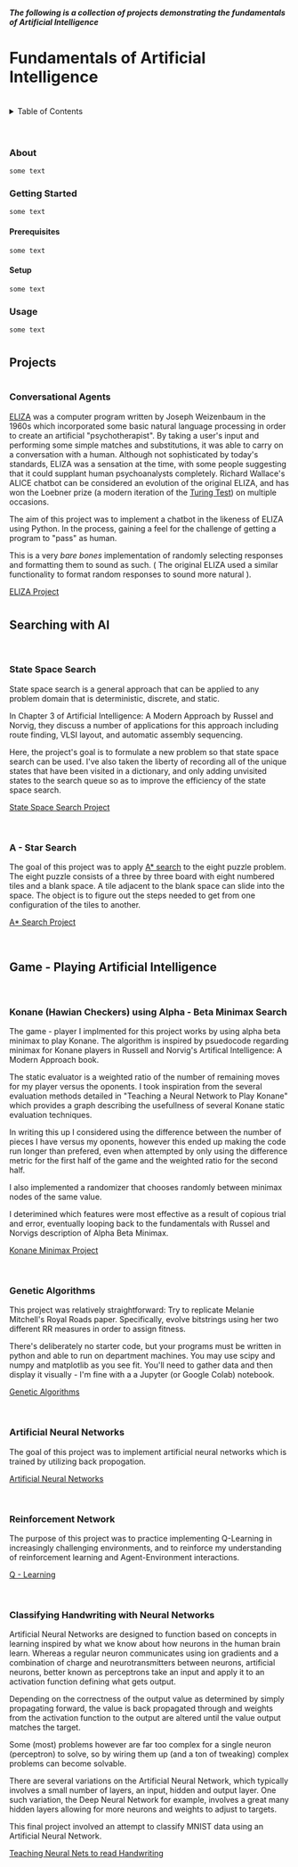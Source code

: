##### The following is a collection of projects demonstrating the fundamentals of Artificial Intelligence

# Fundamentals of Artificial Intelligence

<br>

<!-- TABLE OF CONTENTS -->
<details>
  <summary>Table of Contents</summary>
  <ol>
    <li>
      <a href="#about">About</a>
    </li>
    <li>
        <a href="#projects">Projects</a>
        <ul>
            <li><a href="#conversational-agents">Converstational Agents</a></li>
            <li><a href="#searching-with-ai">Searching with AI</a></li>
            <ul>
                <li><a href="#state-space-search">State Space Search</a></li>
                <li><a href="#a---star-search">A* Search</a></li>
            </ul>
            <li><a href="#game---playing-artificial-intelligence">Game - Playing AI<a></li>
            <ul>
                <li><a href="#konane-hawian-checkers-using-alpha---beta-minimax-search">Alpha Beta Minimax with Konane</a></li>
            </ul>
            <li><a href="#genetic-algorithms">Genetic Algorithms</a></li>
            <li><a href="#artificial-neural-networks">Artificial Neural Networks</a></li>
            <li><a href="#reinforcement-network">Reinforcement Learning</a></li>
            <li><a href="#classifying-handwriting-with-neural-networks">Training AI to read handwriting</a></li>
        </ul>
    </li>
    <li>
      <a href="#getting-started">Getting Started</a>
      <ul>
        <li><a href="#prerequisites">Prerequisites</a></li>
        <li><a href="#installation">Setup</a></li>
      </ul>
    </li>
    <li><a href="#usage">Usage</a></li>
    <li><a href="#contact">Contact</a></li>
    <li><a href="#acknowledgments">Acknowledgments</a></li>
  </ol>
</details>

<br>

# 

### About

    some text

### Getting Started

    some text

#### Prerequisites

    some text

#### Setup

    some text

### Usage

    some text


#

## Projects

#

### **Conversational Agents**

[ELIZA](https://en.wikipedia.org/wiki/ELIZA) was a computer program written by Joseph Weizenbaum in the 1960s which incorporated some basic natural language processing in order to create an artificial "psychotherapist".  By taking a user's input and performing some simple matches and substitutions, it was able to carry on a conversation with a human.  Although not sophisticated by today's standards, ELIZA was a sensation at the time, with some people suggesting that it could supplant human psychoanalysts completely. Richard Wallace's ALICE chatbot can be considered an evolution of the original ELIZA, and has won the Loebner prize (a modern iteration of the [Turing Test](https://plato.stanford.edu/entries/turing-test/)) on multiple occasions.

The aim of this project was to implement a chatbot in the likeness of ELIZA using Python. In the process, gaining a feel for the challenge of getting a program to "pass" as human.

This is a very *bare bones* implementation of randomly selecting responses and formatting them to sound as such. ( The original ELIZA used a similar functionality to format random responses to sound more natural ).

[ELIZA Project](https://github.com/LeonardoFerrisi/artificial-intelligence/tree/main/projects/eliza)

# 

## Searching with AI

<br>

### **State Space Search**

State space search is a general approach that can be applied to any problem domain that is deterministic, discrete, and static. 

In Chapter 3 of Artificial Intelligence: A Modern Approach by Russel and Norvig, they discuss a number of applications for this approach including route finding, VLSI layout, and automatic assembly sequencing. 

Here, the project's goal is to formulate a new problem so that state space search can be used. I've also taken the liberty of recording all of the unique states that have been visited in a dictionary, and only adding unvisited states to the search queue so as to improve the efficiency of the state space search.

[State Space Search Project](https://github.com/LeonardoFerrisi/artificial-intelligence/tree/main/projects/statespacesearch)

<br>

### **A - Star Search**

The goal of this project was to apply [A* search](https://brilliant.org/wiki/a-star-search/) to the eight puzzle problem. The eight puzzle consists of a three by three board with eight numbered tiles and a blank space. A tile adjacent to the blank space can slide into the space. The object is to figure out the steps needed to get from one configuration of the tiles to another.

[A* Search Project](https://github.com/LeonardoFerrisi/artificial-intelligence/tree/main/projects/astar)

<br>

## Game - Playing Artificial Intelligence

<br>

### **Konane (Hawian Checkers) using Alpha - Beta Minimax Search**

The game - player I implmented for this project works by using alpha beta minimax to play Konane. The algorithm is inspired by psuedocode regarding minimax for
Konane players in Russell and Norvig's Artifical Intelligence: A Modern Approach book.

The static evaluator is a weighted ratio of the number of remaining moves for my player versus the oponents. I took inspiration from the several
evaluation methods detailed in "Teaching a Neural Network to Play Konane" which provides a graph describing the usefullness of several Konane 
static evaluation techniques. 

In writing this up I considered using the difference between the number of pieces I have versus my oponents, however this ended up making the code run longer than prefered, even when attempted by only using the difference metric for the first half of the game and the weighted ratio for the second half.

I also implemented a randomizer that chooses randomly between minimax nodes of the same value.

I deterimined which features were most effective as a result of copious trial and error, eventually looping back to the fundamentals with Russel and Norvigs description of Alpha Beta Minimax.

[Konane Minimax Project](https://github.com/LeonardoFerrisi/artificial-intelligence/tree/main/projects/konane)

<br>

### **Genetic Algorithms**

This project was relatively straightforward:  Try to replicate Melanie Mitchell's Royal Roads paper.  Specifically, evolve bitstrings using her two different RR measures in order to assign fitness.

There's deliberately no starter code, but your programs must be written in python and able to run on department machines. You may use scipy and numpy and matplotlib as you see fit.  You'll need to gather data and then display it visually  -  I'm fine with a a Jupyter (or Google Colab) notebook.

[Genetic Algorithms](https://github.com/LeonardoFerrisi/artificial-intelligence/projects/genetic-algorithms)

<br>

### **Artificial Neural Networks**

The goal of this project was to implement artificial neural networks which is trained by utilizing back propogation.

[Artificial Neural Networks](https://github.com/LeonardoFerrisi/artificial-intelligence/tree/main/projects/artificialneuralnetworks)

<br>

### **Reinforcement Network**

The purpose of this project was to practice implementing Q-Learning in increasingly challenging environments, and to reinforce my understanding of reinforcement learning and Agent-Environment interactions.

[Q - Learning](https://github.com/LeonardoFerrisi/artificial-intelligence/projects/qlearning)


<br>

### **Classifying Handwriting with Neural Networks**

Artificial Neural Networks are designed to function based on concepts in learning inspired by what we know about how neurons in the human brain learn. Whereas a regular neuron communicates using ion gradients and a combination of charge and neurotransmitters between neurons, artificial neurons, better known as perceptrons take an input and apply it to an activation function defining what gets output.

Depending on the correctness of the output value as determined by simply propagating forward, the value is back propagated through and weights from the activation function to the output are altered until the value output matches the target. 

Some (most) problems however are far too complex for a single neuron (perceptron) to solve, so by wiring them up (and a ton of tweaking) complex problems can become solvable.

There are several variations on the Artificial Neural Network, which typically involves a small number of layers, an input, hidden and output layer. One such variation, the Deep Neural Network for example, involves a great many hidden layers allowing for more neurons and weights to adjust to targets.

This final project involved an attempt to classify MNIST data using an Artificial Neural Network.

[Teaching Neural Nets to read Handwriting](https://github.com/LeonardoFerrisi/artificial-intelligence/tree/main/projects/handwriting)
